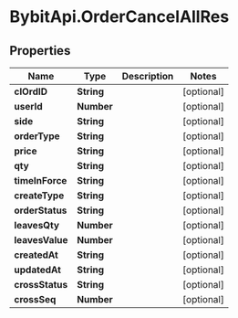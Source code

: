 # BybitApi.OrderCancelAllRes

## Properties
Name | Type | Description | Notes
------------ | ------------- | ------------- | -------------
**clOrdID** | **String** |  | [optional] 
**userId** | **Number** |  | [optional] 
**side** | **String** |  | [optional] 
**orderType** | **String** |  | [optional] 
**price** | **String** |  | [optional] 
**qty** | **String** |  | [optional] 
**timeInForce** | **String** |  | [optional] 
**createType** | **String** |  | [optional] 
**orderStatus** | **String** |  | [optional] 
**leavesQty** | **Number** |  | [optional] 
**leavesValue** | **Number** |  | [optional] 
**createdAt** | **String** |  | [optional] 
**updatedAt** | **String** |  | [optional] 
**crossStatus** | **String** |  | [optional] 
**crossSeq** | **Number** |  | [optional] 


